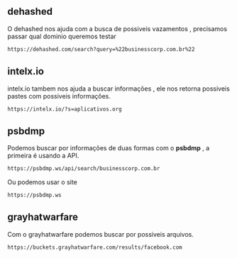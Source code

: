 
## dehashed
O dehashed nos ajuda com a busca de possiveis vazamentos , precisamos passar qual dominio queremos testar
```sh
https://dehashed.com/search?query=%22businesscorp.com.br%22
```

## intelx.io
intelx.io tambem nos ajuda a buscar informações , ele nos retorna possiveis pastes com possiveis informações.
```sh
https://intelx.io/?s=aplicativos.org
```

## psbdmp
Podemos buscar por informações de duas formas com o **psbdmp** , a primeira é usando a API.
```sh
https://psbdmp.ws/api/search/businesscorp.com.br
```

Ou podemos usar o site
```sh
https://psbdmp.ws
```

## grayhatwarfare
Com o grayhatwarfare podemos buscar por possiveis arquivos.

```sh
https://buckets.grayhatwarfare.com/results/facebook.com
```
